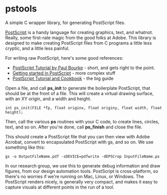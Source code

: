 # pstools
A simple C wrapper library, for generating PostScript files.

[PostScript](https://www.adobe.com/content/dam/acom/en/devnet/actionscript/articles/PLRM.pdf)
is a handy language for creating graphics, text, and whatnot.
Really, some first-rate magic from the good folks at Adobe.  This
library is designed to make creating PostScript files from C programs
a little less cryptic, and a little less painful.

For writing raw PostScript, here's some good references:
* [PostScript Tutorial by Paul Bourke](http://paulbourke.net/dataformats/postscript/) - short, and gets right to the point.
* [Getting started in PostScript](https://www.math.ubc.ca/~cass/graphics/text/www/pdf/ch1.pdf) - more complex stuff
* [PostScript Tutorial and Cookbook](https://www-cdf.fnal.gov/offline/PostScript/BLUEBOOK.PDF) - the big guide


Open a file, and call **ps_init** to generate the boilerplate
PostScript, that should be at the front of a file.  This will create
a virtual drawing surface, with an XY origin, and a width and height.

```
int ps_init(FILE *fp, float originx, float originy, float width, float height);
```

Then, call the various **ps** routines with your C code, to create lines,
circles, text, and so on.  After you're done, call **ps_finish** and
close the file.

This should create a PostScript file that you can then view with Adobe
Acrobat, convert to encapsulated PostScript with gs, and so on.  We
use something like this:

```
gs -o OutputFileName.pdf -sDEVICE=pdfwrite -dEPSCrop InputFileName.ps
```

In our research group, we use this to generate debug information and
draw figures, from our design automation tools.  PostScript is cross-platform,
so there's no worries if we're running on Mac, Linux, or Windows.  The
PostScript renders nicely, is generally very compact, and makes it easy
to capture visuals at different points in the run of a tool.

